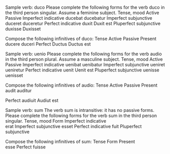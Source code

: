 Sample verb: duco
Please complete the following forms for the verb duco in the third person singular. Assume a feminine subject.
Tense, mood
Active
Passive
Imperfect indicative
 ducebat
 ducebatur
Imperfect subjunctive
  duceret
 duceretur
Perfect indicative
 duxit
 Duxit est
Pluperfect subjunctive
 duxisse
 Duxisset



Compose the following infinitives of duco:
Tense
Active
Passive
Present
 ducere
 duceri
Perfect
 Ductus
 Ductus est

Sample verb: uenio
Please complete the following forms for the verb audio in the third person plural. Assume a masculine subject.
Tense, mood 
Active
Passive
Imperfect indicative
 uenibat
 uenibatur
Imperfect subjunctive
 ueniret
 ueniretur
Perfect indicative
 uenit
 Uenit est
Pluperfect subjunctive
 uenisse
 uenisset

Compose the following infinitives of audio:
Tense
Active
Passive
Present
 audit
 auditur


Perfect
 audiuit
 Audiut est

Sample verb: sum
The verb sum is intransitive: it has no passive forms.
Please complete the following forms for the verb sum in the third person singular.
Tense, mood
Form
Imperfect indicative  
 erat
Imperfect subjunctive 
 esset
Perfect indicative 
  fuit
Pluperfect subjunctive
 

Compose the following infinitives of sum:
Tense
Form
Present  
 esse
Perfect 
 fuisse




